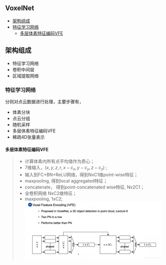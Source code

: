**VoxelNet**
---
<!-- TOC -->
- [架构组成](#架构组成)
- [特征学习网络](#特征学习网络)
  - [多层体素特征编码VFE](#多层体素特征编码vfe)
<!-- TOC -->

## 架构组成
- 特征学习网络
- 卷积中间层
- 区域提取网络

### 特征学习网络  

分则对点云数据进行处理，主要步骤有，
- 体素分块
- 点云分组
- 随机采样
- 多层体素特征编码VFE
- 稀疏4D张量表示

#### 多层体素特征编码VFE
> - 计算体素内所有点平均值作为质心；
> - 7维输入，$(x,y,z,r,x-c_x,y-c_y,z-c_z)$ ;
> - 输入到FC+BN+ReLU网络，得到NxC1维point-wise特征；
> - maxpooling, 得到local aggregated特征；
> - concatenate， 得到point-concatenated wise特征, Nx2C1；
> - 全卷积网络 NxC2维特征；
> - maxpooling, 1xC2;
![VFE网络结构](../_pic/0000_VFE.png)